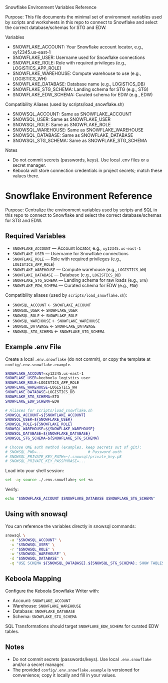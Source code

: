 Snowflake Environment Variables Reference

Purpose: This file documents the minimal set of environment variables used by scripts and worksheets in this repo to connect to Snowflake and select the correct database/schemas for STG and EDW.

Variables
- SNOWFLAKE_ACCOUNT: Your Snowflake account locator, e.g., xy12345.us-east-1
- SNOWFLAKE_USER: Username used for Snowflake connections
- SNOWFLAKE_ROLE: Role with required privileges (e.g., LOGISTICS_APP_ROLE)
- SNOWFLAKE_WAREHOUSE: Compute warehouse to use (e.g., LOGISTICS_WH)
- SNOWFLAKE_DATABASE: Database name (e.g., LOGISTICS_DB)
- SNOWFLAKE_STG_SCHEMA: Landing schema for STG (e.g., STG)
- SNOWFLAKE_EDW_SCHEMA: Curated schema for EDW (e.g., EDW)

Compatibility Aliases (used by scripts/load_snowflake.sh)
- SNOWSQL_ACCOUNT: Same as SNOWFLAKE_ACCOUNT
- SNOWSQL_USER: Same as SNOWFLAKE_USER
- SNOWSQL_ROLE: Same as SNOWFLAKE_ROLE
- SNOWSQL_WAREHOUSE: Same as SNOWFLAKE_WAREHOUSE
- SNOWSQL_DATABASE: Same as SNOWFLAKE_DATABASE
- SNOWSQL_STG_SCHEMA: Same as SNOWFLAKE_STG_SCHEMA

Notes
- Do not commit secrets (passwords, keys). Use local .env files or a secret manager.
- Keboola will store connection credentials in project secrets; match these values there.
# Snowflake Environment Reference

Purpose: Centralize the environment variables used by scripts and SQL in this repo to connect to Snowflake and select the correct database/schemas for STG and EDW.

## Required Variables

- `SNOWFLAKE_ACCOUNT` — Account locator, e.g., `xy12345.us-east-1`
- `SNOWFLAKE_USER` — Username for Snowflake connections
- `SNOWFLAKE_ROLE` — Role with required privileges (e.g., `LOGISTICS_APP_ROLE`)
- `SNOWFLAKE_WAREHOUSE` — Compute warehouse (e.g., `LOGISTICS_WH`)
- `SNOWFLAKE_DATABASE` — Database (e.g., `LOGISTICS_DB`)
- `SNOWFLAKE_STG_SCHEMA` — Landing schema for raw loads (e.g., `STG`)
- `SNOWFLAKE_EDW_SCHEMA` — Curated schema for EDW (e.g., `EDW`)

Compatibility aliases (used by `scripts/load_snowflake.sh`):
- `SNOWSQL_ACCOUNT` ← `SNOWFLAKE_ACCOUNT`
- `SNOWSQL_USER` ← `SNOWFLAKE_USER`
- `SNOWSQL_ROLE` ← `SNOWFLAKE_ROLE`
- `SNOWSQL_WAREHOUSE` ← `SNOWFLAKE_WAREHOUSE`
- `SNOWSQL_DATABASE` ← `SNOWFLAKE_DATABASE`
- `SNOWSQL_STG_SCHEMA` ← `SNOWFLAKE_STG_SCHEMA`

## Example .env File

Create a local `.env.snowflake` (do not commit), or copy the template at `config/.env.snowflake.example`.

```bash
SNOWFLAKE_ACCOUNT=xy12345.us-east-1
SNOWFLAKE_USER=keeboola_logistics_user
SNOWFLAKE_ROLE=LOGISTICS_APP_ROLE
SNOWFLAKE_WAREHOUSE=LOGISTICS_WH
SNOWFLAKE_DATABASE=LOGISTICS_DB
SNOWFLAKE_STG_SCHEMA=STG
SNOWFLAKE_EDW_SCHEMA=EDW

# Aliases for scripts/load_snowflake.sh
SNOWSQL_ACCOUNT=${SNOWFLAKE_ACCOUNT}
SNOWSQL_USER=${SNOWFLAKE_USER}
SNOWSQL_ROLE=${SNOWFLAKE_ROLE}
SNOWSQL_WAREHOUSE=${SNOWFLAKE_WAREHOUSE}
SNOWSQL_DATABASE=${SNOWFLAKE_DATABASE}
SNOWSQL_STG_SCHEMA=${SNOWFLAKE_STG_SCHEMA}

# Choose ONE auth method (examples, keep secrets out of git):
# SNOWSQL_PWD=...                    # Password auth
# SNOWSQL_PRIVATE_KEY_PATH=~/.snowsql/private_key.p8
# SNOWSQL_PRIVATE_KEY_PASSPHRASE=...
```

Load into your shell session:

```bash
set -a; source ./.env.snowflake; set +a
```

Verify:

```bash
echo "$SNOWFLAKE_ACCOUNT $SNOWFLAKE_DATABASE $SNOWFLAKE_STG_SCHEMA"
```

## Using with snowsql

You can reference the variables directly in snowsql commands:

```bash
snowsql \
  -a "$SNOWSQL_ACCOUNT" \
  -u "$SNOWSQL_USER" \
  -r "$SNOWSQL_ROLE" \
  -w "$SNOWSQL_WAREHOUSE" \
  -d "$SNOWSQL_DATABASE" \
  -q "USE SCHEMA ${SNOWSQL_DATABASE}.${SNOWSQL_STG_SCHEMA}; SHOW TABLES;"
```

## Keboola Mapping

Configure the Keboola Snowflake Writer with:
- Account: `SNOWFLAKE_ACCOUNT`
- Warehouse: `SNOWFLAKE_WAREHOUSE`
- Database: `SNOWFLAKE_DATABASE`
- Schema: `SNOWFLAKE_STG_SCHEMA`

SQL Transformations should target `SNOWFLAKE_EDW_SCHEMA` for curated EDW tables.

## Notes

- Do not commit secrets (passwords/keys). Use local `.env.snowflake` and/or a secret manager.
- The provided `config/.env.snowflake.example` is versioned for convenience; copy it locally and fill in your values.
